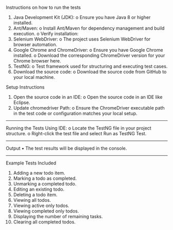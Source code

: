 
Instructions on how to run the tests



1.	Java Development Kit (JDK):
    o	Ensure you have Java 8 or higher installed.
2.	Ant/Maven:
    o	Install Ant/Maven for dependency management and build execution.
    o	Verify installation:
3.	Selenium WebDriver:
    o	The project uses Selenium WebDriver for browser automation.
4.	Google Chrome and ChromeDriver:
    o	Ensure you have Google Chrome installed.
    o	Download the corresponding ChromeDriver version for your Chrome browser here.
5.	TestNG:
    o	Test framework used for structuring and executing test cases.
6.	Download the source code:
    o	Download the source code from GitHub to your local machine.

Setup Instructions
1.	Open the source code in an IDE:
    o	Open the source code in an IDE like Eclipse.
2.	Update chromedriver Path:
    o	Ensure the ChromeDriver executable path in the test code or configuration matches your local setup.
________________________________________
Running the Tests
Using IDE:
    o	Locate the TestNG file in your project structure.
    o	Right-click the test file and select Run as TestNG Test.
________________________________________
Output
    •	The test results will be displayed in the console.
________________________________________
Example Tests Included
1.	Adding a new todo item.
2.	 Marking a todo as completed.
3.	Unmarking a completed todo.
4.	Editing an existing todo.
5.	Deleting a todo item.
6.	Viewing all todos.
7.	Viewing active only todos.
8.	Viewing completed only todos.
9.	Displaying the number of remaining tasks.
10.	Clearing all completed todos.
